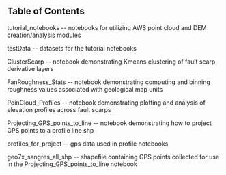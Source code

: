 ## Table of Contents

tutorial_notebooks -- notebooks for utilizing AWS point cloud and DEM creation/analysis modules

testData -- datasets for the tutorial notebooks

ClusterScarp -- notebook demonstrating Kmeans clustering of fault scarp derivative layers

FanRoughness_Stats -- notebook demonstrating computing and binning roughness values associated with geological map units

PoinCloud_Profiles -- notebook demonstrating plotting and analysis of elevation profiles across fault scarps

Projecting_GPS_points_to_line -- notebook demonstrating how to project GPS points to a profile line shp

profiles_for_project -- gps data used in profile notebooks

geo7x_sangres_all_shp -- shapefile containing GPS points collected for use in the Projecting_GPS_points_to_line notebook
